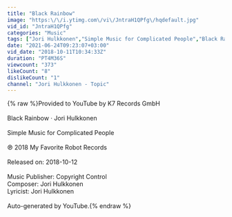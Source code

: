 ```yaml
---
title: "Black Rainbow"
image: "https:\/\/i.ytimg.com\/vi\/JntraH1QPfg\/hqdefault.jpg"
vid_id: "JntraH1QPfg"
categories: "Music"
tags: ["Jori Hulkkonen","Simple Music for Complicated People","Black Rainbow"]
date: "2021-06-24T09:23:07+03:00"
vid_date: "2018-10-11T10:34:33Z"
duration: "PT4M36S"
viewcount: "373"
likeCount: "8"
dislikeCount: "1"
channel: "Jori Hulkkonen - Topic"
---
```

{% raw %}Provided to YouTube by K7 Records GmbH<br /><br />Black Rainbow · Jori Hulkkonen<br /><br />Simple Music for Complicated People<br /><br />℗ 2018 My Favorite Robot Records<br /><br />Released on: 2018-10-12<br /><br />Music  Publisher: Copyright Control<br />Composer: Jori Hulkkonen<br />Lyricist: Jori Hulkkonen<br /><br />Auto-generated by YouTube.{% endraw %}
